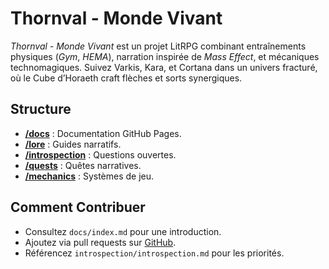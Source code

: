 # Thornval - Monde Vivant

*Thornval - Monde Vivant* est un projet LitRPG combinant entraînements physiques (*Gym*, *HEMA*), narration inspirée de *Mass Effect*, et mécaniques technomagiques. Suivez Varkis, Kara, et Cortana dans un univers fracturé, où le Cube d’Horaeth craft flèches et sorts synergiques.

## Structure

- **[/docs](/docs/)** : Documentation GitHub Pages.
- **[/lore](/lore/)** : Guides narratifs.
- **[/introspection](/introspection/)** : Questions ouvertes.
- **[/quests](/quests/)** : Quêtes narratives.
- **[/mechanics](/mechanics/)** : Systèmes de jeu.

## Comment Contribuer

- Consultez `docs/index.md` pour une introduction.
- Ajoutez via pull requests sur [GitHub](https://github.com/DarkShadowBlood/thornval-litrpg).
- Référencez `introspection/introspection.md` pour les priorités.